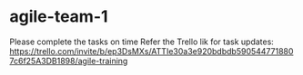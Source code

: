 # agile-team-1
Please complete the tasks on time
Refer the Trello lik for task updates: https://trello.com/invite/b/ep3DsMXs/ATTIe30a3e920bdbdb5905447718807c6f25A3DB1898/agile-training
